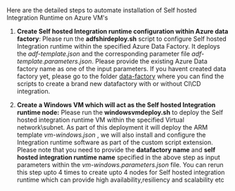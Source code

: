 Here are the detailed steps to automate installation of Self hosted Integration Runtime on Azure VM's

1. **Create Self hosted Integration runtime configuration within Azure data factory**: Please run the **adfshirdeploy.sh** script to configure Self hosted Integration runtime within the specified Azure Data Factory. It deploys the *adf-template.json* and the corresponding parameter file *adf-template.parameters.json*. Please provide the existing Azure Data factory name as one of the input parameters. If you havent created data factory yet, please go to the folder [data-factory](https://github.com/microsoft/implementation-patterns/tree/main/pattern-datafactory-databricks/components/data-factory) where you can find the scripts to create a brand new datafactory with or without CI\CD integration.


2. **Create a Windows VM which will act as the Self hosted Integration runtime node:** Please run the **windowsvmdeploy.sh** to deploy the Self hosted integration runtime VM within the specified Virtual network\subnet. As part of this deployment it will deploy the ARM template *vm-windows.json*  , we will also install and configure the Integration runtime software as part of the custom script extension. Please note that you need to provide the **datafactory name** and **self hosted integration runtime name** specified in the above step as input parameters within the *vm-windows.parameters.json* file. You can rerun this step upto 4 times to create upto 4 nodes for Self hosted integration runtime which can provide high availability,resiliency and scalability etc 
